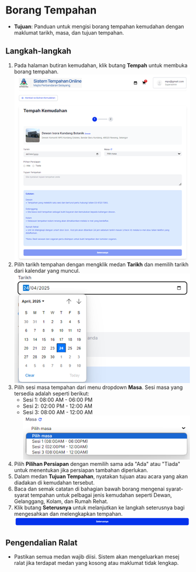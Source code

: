 # Borang Tempahan

- **Tujuan**: Panduan untuk mengisi borang tempahan kemudahan dengan maklumat tarikh, masa, dan tujuan tempahan.

## Langkah-langkah

1.  Pada halaman butiran kemudahan, klik butang **Tempah** untuk membuka borang tempahan.
    ![Rujuk Gambar 2](../../images/tempah3.png)
2.  Pilih tarikh tempahan dengan mengklik medan **Tarikh** dan memilih tarikh dari kalendar yang muncul.
    ![Rujuk Gambar 3](../../images/tarikh.png)
3.  Pilih sesi masa tempahan dari menu dropdown **Masa**. Sesi masa yang tersedia adalah seperti berikut:
    - Sesi 1: 08:00 AM - 06:00 PM
    - Sesi 2: 02:00 PM - 12:00 AM
    - Sesi 3: 08:00 AM - 12:00 AM
      ![Rujuk Gambar 4](../../images/sesi.png)
4.  Pilih **Pilihan Persiapan** dengan memilih sama ada "Ada" atau "Tiada" untuk menentukan jika persiapan tambahan diperlukan.
5.  Dalam medan **Tujuan Tempahan**, nyatakan tujuan atau acara yang akan diadakan di kemudahan tersebut.
6.  Baca dan semak catatan di bahagian bawah borang mengenai syarat-syarat tempahan untuk pelbagai jenis kemudahan seperti Dewan, Gelanggang, Kolam, dan Rumah Rehat.
7.  Klik butang **Seterusnya** untuk melanjutkan ke langkah seterusnya bagi mengesahkan dan melengkapkan tempahan.
    ![Rujuk Gambar 6](../../images/seterusnya.png)

## Pengendalian Ralat

- Pastikan semua medan wajib diisi. Sistem akan mengeluarkan mesej ralat jika terdapat medan yang kosong atau maklumat tidak lengkap.
